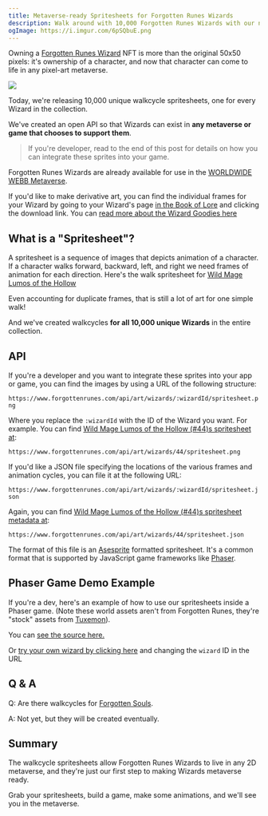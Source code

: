 ```yaml
---
title: Metaverse-ready Spritesheets for Forgotten Runes Wizards
description: Walk around with 10,000 Forgotten Runes Wizards with our new spritesheets
ogImage: https://i.imgur.com/6pSQbuE.png
---
```


Owning a [Forgotten Runes Wizard](https://www.forgottenrunes.com/gallery) NFT is more than the original 50x50 pixels: it's ownership of a character, and now that character can come to life in any pixel-art metaverse.

![](https://i.imgur.com/rVZDiLp.gif)

Today, we're releasing 10,000 unique walkcycle spritesheets, one for every Wizard in the collection.

We've created an open API so that Wizards can exist in **any metaverse or game that chooses to support them**.

> If you're developer, read to the end of this post for details on how you can integrate these sprites into your game.

<ResponsiveImg src="https://i.imgur.com/hwIlXYT.jpg" pixelArt={true} />

Forgotten Runes Wizards are already available for use in the [WORLDWIDE WEBB Metaverse](https://worldwideweb3.com/).

If you'd like to make derivative art, you can find the individual frames for your Wizard by going to your Wizard's page [in the Book of Lore](https://www.forgottenrunes.com/lore/wizards/0/0) and clicking the download link. You can [read more about the Wizard Goodies here](https://www.forgottenrunes.com/posts/goodies)

## What is a "Spritesheet"?

A spritesheet is a sequence of images that depicts animation of a character. If a character walks forward, backward, left, and right we need frames of animation for each direction. Here's the walk spritesheet for [Wild Mage Lumos of the Hollow](https://www.forgottenrunes.com/lore/wizards/44/0)

<ResponsiveImg src="https://i.imgur.com/53yc2OR.png" pixelArt={true} />

Even accounting for duplicate frames, that is still a lot of art for one simple walk!

And we've created walkcycles **for all 10,000 unique Wizards** in the entire collection.

## API

If you're a developer and you want to integrate these sprites into your app or game, you can find the images by using a URL of the following structure:

`https://www.forgottenrunes.com/api/art/wizards/:wizardId/spritesheet.png`

Where you replace the `:wizardId` with the ID of the Wizard you want. For example. You can find [Wild Mage Lumos of the Hollow (#44)s spritesheet at](https://www.forgottenrunes.com/api/art/wizards/44/spritesheet.png):

`https://www.forgottenrunes.com/api/art/wizards/44/spritesheet.png`

If you'd like a JSON file specifying the locations of the various frames and animation cycles, you can file it at the following URL:

`https://www.forgottenrunes.com/api/art/wizards/:wizardId/spritesheet.json`

Again, you can find [Wild Mage Lumos of the Hollow (#44)s spritesheet metadata at](https://www.forgottenrunes.com/api/art/wizards/44/spritesheet.json):

`https://www.forgottenrunes.com/api/art/wizards/44/spritesheet.json`

The format of this file is an [Asesprite](https://www.aseprite.org/docs/sprite-sheet/) formatted spritesheet. It's a common format that is supported by JavaScript game frameworks like [Phaser](https://phaser.io/examples).

## Phaser Game Demo Example

If you're a dev, here's an example of how to use our spritesheets inside a Phaser game. (Note these world assets aren't from Forgotten Runes, they're "stock" assets from [Tuxemon](https://github.com/Tuxemon/Tuxemon)).

<Codepen hash="YzxJwjP" user="cryppadotta" height="735" defaultTab="result" preview="false" className="full-bleed" />

You can [see the source here.](https://codepen.io/cryppadotta/pen/YzxJwjP?editors=0011)

Or [try your own wizard by clicking here](https://codepen.io/cryppadotta/full/YzxJwjP?wizard=44) and changing the `wizard` ID in the URL

## Q & A

Q: Are there walkcycles for [Forgotten Souls](https://www.forgottenrunes.com/posts/forgotten-souls-collectors-guide).

A: Not yet, but they will be created eventually.

## Summary

The walkcycle spritesheets allow Forgotten Runes Wizards to live in any 2D metaverse, and they're just our first step to making Wizards metaverse ready.

Grab your spritesheets, build a game, make some animations, and we'll see you in the metaverse.
